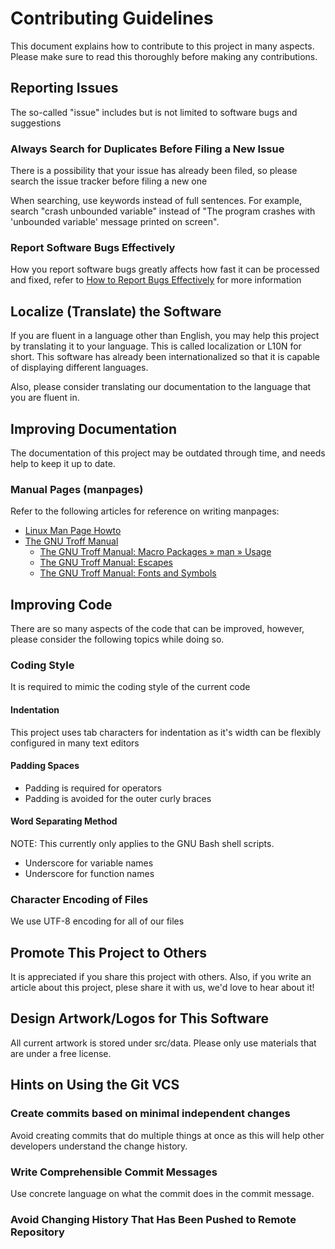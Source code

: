 # Contributing Guidelines
This document explains how to contribute to this project in many aspects. Please make sure to read this thoroughly before making any contributions.

## Reporting Issues
The so-called "issue" includes but is not limited to software bugs and suggestions

### Always Search for Duplicates Before Filing a New Issue
There is a possibility that your issue has already been filed, so please search the issue tracker before filing a new one

When searching, use keywords instead of full sentences. For example, search "crash unbounded variable" instead of "The program crashes with 'unbounded variable' message printed on screen".

### Report Software Bugs Effectively
How you report software bugs greatly affects how fast it can be processed and fixed, refer to [How to Report Bugs Effectively](http://www.chiark.greenend.org.uk/~sgtatham/bugs.html) for more information

## Localize (Translate) the Software
If you are fluent in a language other than English, you may help this project by translating it to your language. This is called localization or L10N for short.  This software has already been internationalized so that it is capable of displaying different languages.

Also, please consider translating our documentation to the language that you are fluent in.

## Improving Documentation
The documentation of this project may be outdated through time, and needs help to keep it up to date.

### Manual Pages (manpages)
Refer to the following articles for reference on writing manpages:

* [Linux Man Page Howto](http://www.schweikhardt.net/man_page_howto.html)
* [The GNU Troff Manual](https://www.gnu.org/software/groff/manual)
	- [The GNU Troff Manual: Macro Packages » man » Usage](https://www.gnu.org/software/groff/manual/html_node/Man-usage.html#Man-usage)
	- [The GNU Troff Manual: Escapes](https://www.gnu.org/software/groff/manual/html_node/Escapes.html#Escapes)
	- [The GNU Troff Manual: Fonts and Symbols](https://www.gnu.org/software/groff/manual/html_node/Fonts-and-Symbols.html#Fonts-and-Symbols)

## Improving Code
There are so many aspects of the code that can be improved, however, please consider the following topics while doing so.

### Coding Style
It is required to mimic the coding style of the current code

#### Indentation
This project uses tab characters for indentation as it's width can be flexibly configured in many text editors

#### Padding Spaces
* Padding is required for operators
* Padding is avoided for the outer curly braces

#### Word Separating Method
NOTE: This currently only applies to the GNU Bash shell scripts.

* Underscore for variable names
* Underscore for function names

### Character Encoding of Files
We use UTF-8 encoding for all of our files

## Promote This Project to Others
It is appreciated if you share this project with others.  Also, if you write an article about this project, plese share it with us, we'd love to hear about it!

## Design Artwork/Logos for This Software
All current artwork is stored under src/data.  Please only use materials that are under a free license.

## Hints on Using the Git VCS
### Create commits based on minimal independent changes
Avoid creating commits that do multiple things at once as this will help other developers understand the change history.

### Write Comprehensible Commit Messages
Use concrete language on what the commit does in the commit message.

### Avoid Changing History That Has Been Pushed to Remote Repository
